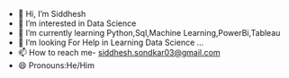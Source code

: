 - 👋 Hi, I’m Siddhesh
- 👀 I’m interested in Data Science
- 🌱 I’m currently learning Python,Sql,Machine Learning,PowerBi,Tableau
- 💞️ I’m looking For Help in Learning Data Science ...
- 📫 How to reach me- siddhesh.sondkar03@gmail.com
- 😄 Pronouns:He/Him
<!---
SiddheshSondkar/SiddheshSondkar is a ✨ special ✨ repository because its `README.md` (this file) appears on your GitHub profile.
You can click the Preview link to take a look at your changes.
--->
